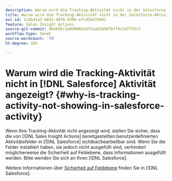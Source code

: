 ```yaml
---
description: Warum wird die Tracking-Aktivität nicht in der Salesforce-Aktivität angezeigt? – Marketo-Dokumente – Produktdokumentation
title: Warum wird die Tracking-Aktivität nicht in der Salesforce-Aktivität angezeigt?
exl-id: 119b41a2-b691-48f8-9399-efcd5b47d942
feature: Sales Insight Actions
source-git-commit: 09a656c3a0d0002edfa1a61b987bff4c1dff33cf
workflow-type: tm+mt
source-wordcount: '79'
ht-degree: 16%

---
```


# Warum wird die Tracking-Aktivität nicht in [!DNL Salesforce] Aktivität angezeigt? {#why-is-tracking-activity-not-showing-in-salesforce-activity}

Wenn Ihre Tracking-Aktivität nicht angezeigt wird, stellen Sie sicher, dass die von [!DNL Sales Insight Actions] bereitgestellten benutzerdefinierten Aktivitätsfelder in [!DNL Salesforce] sichtbar/bearbeitbar sind. Wenn Sie die Felder installiert haben, sie jedoch nicht ausgefüllt sind, verhindert möglicherweise die Sicherheit auf Feldebene, dass Informationen ausgefüllt werden. Bitte wenden Sie sich an Ihren [!DNL Salesforce].

Weitere Informationen über [Sicherheit auf Feldebene](https://help.salesforce.com/articleView?id=admin_fls.htm&type=5) finden Sie in [!DNL Salesforce].

